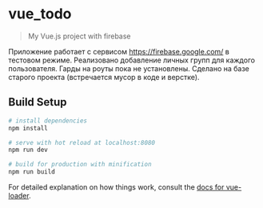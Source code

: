 # vue_todo

> My Vue.js project with firebase

Приложение работает с сервисом https://firebase.google.com/ в тестовом режиме.
Реализовано добавление личных групп для каждого пользователя.
Гарды на роуты пока не установлены.
Сделано на базе старого проекта (встречается мусор в коде и верстке).
## Build Setup

``` bash
# install dependencies
npm install

# serve with hot reload at localhost:8080
npm run dev

# build for production with minification
npm run build
```

For detailed explanation on how things work, consult the [docs for vue-loader](http://vuejs.github.io/vue-loader).
